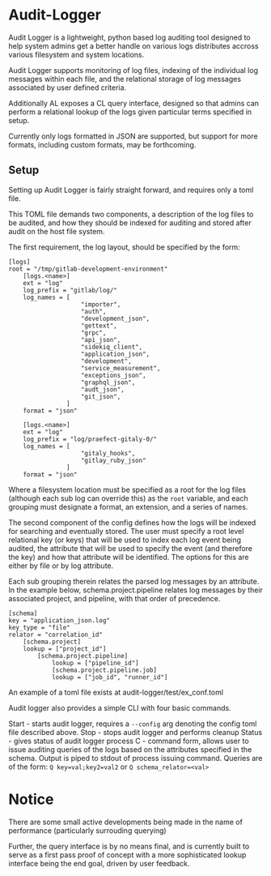 Audit-Logger
============

Audit Logger is a lightweight, python based log auditing tool designed to help system admins get a better handle on various logs
distributes accross various filesystem and system locations.

Audit Logger supports monitoring of log files, indexing of the individual log messages within each file, and the relational storage of
log messages associated by user defined criteria.

Additionally AL exposes a CL query interface, designed so that admins can perform a relational lookup of the logs given particular terms
specified in setup.

Currently only logs formatted in JSON are supported, but support for more formats, including custom formats, may be forthcoming.

Setup
-----

Setting up Audit Logger is fairly straight forward, and requires only a toml file.

This TOML file demands two components, a description of the log files to be audited,
and how they should be indexed for auditing and stored after audit on the host file system.

The first requirement, the log layout, should be specified by the form:

```
[logs]
root = "/tmp/gitlab-development-environment"
    [logs.<name>]
    ext = "log"
    log_prefix = "gitlab/log/"
    log_names = [
                    "importer",
                    "auth",
                    "development_json",
                    "gettext",
                    "grpc",
                    "api_json",
                    "sidekiq_client",
                    "application_json",
                    "development",
                    "service_measurement",
                    "exceptions_json",
                    "graphql_json",
                    "audt_json",
                    "git_json",
                ]
    format = "json"

    [logs.<name>]
    ext = "log"
    log_prefix = "log/praefect-gitaly-0/"
    log_names = [
                    "gitaly_hooks",
                    "gitlay_ruby_json"
                ]
    format = "json"

```
Where a filesystem location must be specified as a root for the log files (although each sub log can override this)
as the `root` variable, and each grouping must designate a format, an extension, and a series of names.

The second component of the config defines how the logs will be indexed for searching and eventually stored.
The user must specify a root level relational key (or keys) that will be used to index each log event being audited,
the attribute that will be used to specify the event (and therefore the key) and how that attribute will be identified.
The options for this are either by file or by log attribute.

Each sub grouping therein relates the parsed log messages by an attribute. In the example below, schema.project.pipeline relates
log messages by their associated project, and pipeline, with that order of precedence.

```
[schema]
key = "application_json.log"
key_type = "file"
relator = "correlation_id"
    [schema.project]
    lookup = ["project_id"]
        [schema.project.pipeline]
            lookup = ["pipeline_id"]
            [schema.project.pipeline.job]
            lookup = ["job_id", "runner_id"]
```

An example of a toml file exists at audit-logger/test/ex_conf.toml


Audit logger also provides a simple CLI with four basic commands.

Start - starts audit logger, requires a `--config` arg denoting the config toml file described above.
Stop - stops audit logger and performs cleanup
Status - gives status of audit logger process
C - command form, allows user to issue auditing queries of the logs based on the attributes specified in the schema.
    Output is piped to stdout of process issuing command.
    Queries are of the form: `Q key=val;key2=val2` or `Q schema_relator=<val>`


Notice
======
There are some small active developments being made in the name of performance (particularly surrouding querying)

Further, the query interface is by no means final, and is currently built to serve as a first pass proof of concept with a more
sophisticated lookup interface being the end goal, driven by user feedback.
